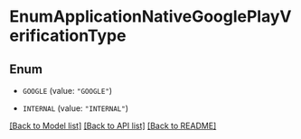 # EnumApplicationNativeGooglePlayVerificationType

## Enum


* `GOOGLE` (value: `"GOOGLE"`)

* `INTERNAL` (value: `"INTERNAL"`)


[[Back to Model list]](../README.md#documentation-for-models) [[Back to API list]](../README.md#documentation-for-api-endpoints) [[Back to README]](../README.md)


